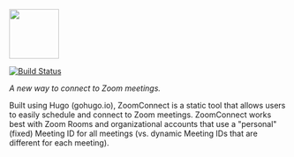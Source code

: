 <img src="https://raw.github.com/kguay/zoom-connect/master/zoomconnect.svg?sanitize=true" height="90px">

[![Build Status](https://travis-ci.org/cafe-code/cafecode.io.svg?branch=master)](https://travis-ci.org/cafe-code/cafecode.io)

*A new way to connect to Zoom meetings.*

Built using Hugo (gohugo.io), ZoomConnect is a static tool that allows users to easily schedule and connect to Zoom meetings. ZoomConnect works best with Zoom Rooms and organizational accounts that use a "personal" (fixed) Meeting ID for all meetings (vs. dynamic Meeting IDs that are different for each meeting).

